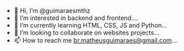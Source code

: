 - 👋 Hi, I’m @guimaraesmthz
- 👀 I’m interested in backend and frontend....
- 🌱 I’m currently learning HTML, CSS, JS and Python...
- 💞️ I’m looking to collaborate on websites projects...
- 📫 How to reach me br.matheusguimaraes@gmail.com...

<!---
guimaraesmthz/guimaraesmthz is a ✨ special ✨ repository because its `README.md` (this file) appears on your GitHub profile.
You can click the Preview link to take a look at your changes.
--->
